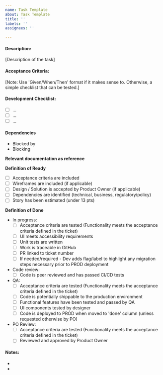 ```yaml
---
name: Task Template
about: Task Template
title: ''
labels: ''
assignees: ''

---
```


#### Description:

[Description of the task]

#### Acceptance Criteria:
[Note: Use 'Given/When/Then' format if it makes sense to. Otherwise, a simple checklist that can be tested.]

#### Development Checklist:

- [ ] ...
- [ ] ...
- [ ] ...

#### Dependencies

- Blocked by
- Blocking

**Relevant documentation as reference**


**Definition of Ready**

- [ ] Acceptance criteria are included
- [ ] Wireframes are included (if applicable)
- [ ] Design / Solution is accepted by Product Owner (if applicable)
- [ ] Dependencies are identified (technical, business, regulatory/policy)
- [ ] Story has been estimated (under 13 pts)

**Definition of Done** 
- In progress:
  - [ ] Acceptance criteria are tested (Functionality meets the acceptance criteria defined in the ticket)
  - [ ] UI meets accessibility requirements
  - [ ] Unit tests are written
  - [ ] Work is traceable in GitHub
  - [ ] PR linked to ticket number
  - [ ] If needed/required - Dev adds flag/label to highlight any migration steps necessary prior to PROD deployment
- Code review:
  - [ ] Code is peer reviewed and has passed CI/CD tests
- QA:
  - [ ] Acceptance criteria are tested (Functionality meets the acceptance criteria defined in the ticket)
  - [ ] Code is potentially shippable to the production environment
  - [ ] Functional features have been tested and passed by QA
  - [ ] UI components tested by designer
  - [ ] Code is deployed to PROD when moved to 'done' column (unless requested otherwise by PO)
- PO Review:
  - [ ] Acceptance criteria are tested (Functionality meets the acceptance criteria defined in the ticket)
  - [ ] Reviewed and approved by Product Owner

#### Notes:
- 
-

